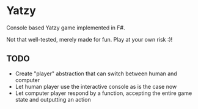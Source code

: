 # Yatzy

Console based Yatzy game implemented in F#.

Not that well-tested, merely made for fun. Play at your own risk :)!

## TODO

- Create "player" abstraction that can switch between human and computer
- Let human player use the interactive console as is the case now
- Let computer player respond by a function, accepting the entire game state and outputting an action

